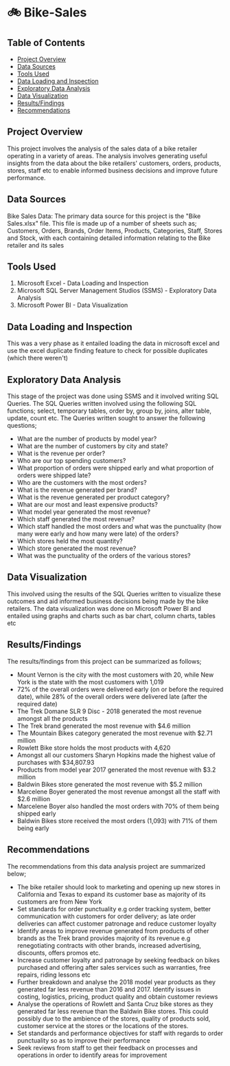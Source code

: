 # 🚲 Bike-Sales

## Table of Contents
- [Project Overview](#project-overview)
- [Data Sources](#data-sources)
- [Tools Used](#Tools-Used)
- [Data Loading and Inspection](#Data-Loading-and-Inspection)
- [Exploratory Data Analysis](#Exploratory-Data-Analysis)
- [Data Visualization](#Data-Visualization)
- [Results/Findings](#Results-/-Findings)
- [Recommendations](#Recommendations)

## Project Overview
This project involves the analysis of the sales data of a bike retailer operating in a variety of areas. The analysis involves generating useful insights from the data about the bike retailers' customers, orders, products, stores, staff etc to enable informed business decisions and improve future performance.

## Data Sources
Bike Sales Data: The primary data source for this project is the "Bike Sales.xlsx" file. This file is made up of a number of sheets such as; Customers, Orders, Brands, Order Items, Products, Categories, Staff, Stores and Stock, with each containing detailed information relating to the Bike retailer and its sales

## Tools Used
1. Microsoft Excel - Data Loading and Inspection
2. Microsoft SQL Server Management Studios (SSMS) - Exploratory Data Analysis
3. Microsoft Power BI - Data Visualization

## Data Loading and Inspection
This was a very phase as it entailed loading the data in microsoft excel and use the excel duplicate finding feature to check for possible duplicates (which there weren't)

## Exploratory Data Analysis
This stage of the project was done using SSMS and it involved writing SQL Queries. The SQL Queries written involved using the following SQL functions; select, temporary tables, order by, group by, joins, alter table, update, count etc. The Queries written sought to answer the following questions;
- What are the number of products by model year?
- What are the number of customers by city and state?
- What is the revenue per order?
- Who are our top spending customers?
- What proportion of orders were shipped early and what proportion of orders were shipped late?
- Who are the customers with the most orders?
- What is the revenue generated per brand?
- What is the revenue generated per product category?
- What are our most and least expensive products?
- What model year generated the most revenue?
- Which staff generated the most revenue?
- Which staff handled the most orders and what was the punctuality (how many were early and how many were late) of the orders?
- Which stores held the most quantity?
- Which store generated the most revenue?
- What was the punctuality of the orders of the various stores?

## Data Visualization
This involved using the results of the SQL Queries written to visualize these outcomes and aid informed business decisions being made by the bike retailers. The data visualization was done on Microsoft Power BI and entailed using graphs and charts such as bar chart, column charts, tables etc

## Results/Findings
The results/findings from this project can be summarized as follows;
- Mount Vernon is the city with the most customers with 20, while New York is the state with the most customers with 1,019
- 72% of the overall orders were delivered early (on or before the required date), while 28% of the overall orders were delivered late (after the required date)
- The Trek Domane SLR 9 Disc - 2018 generated the most revenue amongst all the products
- The Trek brand generated the most revenue with $4.6 million
- The Mountain Bikes category generated the most revenue with $2.71 million
- Rowlett Bike store holds the most products with 4,620
- Amongst all our customers Sharyn Hopkins made the highest value of purchases with $34,807.93
- Products from model year 2017 generated the most revenue with $3.2 million
- Baldwin Bikes store generated the most revenue with $5.2 million
- Marcelene Boyer generated the most revenue amongst all the staff with $2.6 million 
- Marcelene Boyer also handled the most orders with 70% of them being shipped early
- Baldwin Bikes store received the most orders (1,093) with 71% of them being early

## Recommendations
The recommendations from this data analysis project are summarized below;
- The bike retailer should look to marketing and opening up new stores in California and Texas to expand its customer base as majority of its customers are from New York
- Set standards for order punctuality e.g order tracking system, better communication with customers for order delivery; as late order deliveries can affect customer patronage and reduce customer loyalty
- Identify areas to improve revenue generated from products of other brands as the Trek brand provides majority of its revenue e.g renegotiating contracts with other brands, increased advertising, discounts, offers promos etc.
- Increase customer loyalty and patronage by seeking feedback on bikes purchased and offering after sales services such as warranties, free repairs, riding lessons etc
- Further breakdown and analyse the 2018 model year products as they generated far less revenue than 2016 and 2017. Identify issues in costing, logistics, pricing, product quality 
 and obtain customer reviews
- Analyse the operations of Rowlett and Santa Cruz bike stores as they generated far less revenue than the Baldwin Bike stores. This could possibly due to the ambience of the stores, quality of products sold, customer service at the stores or the locations of the stores.
- Set standards and performance objectives for staff with regards to order punctuality so as to improve their performance
- Seek reviews from staff to get their feedback on processes and operations in order to identify areas for improvement
